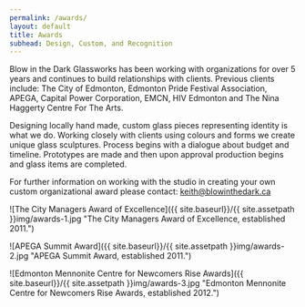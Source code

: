 ```yaml
---
permalink: /awards/
layout: default
title: Awards
subhead: Design, Custom, and Recognition
---
```


Blow in the Dark Glassworks has been working with organizations for over 5 years and continues to build relationships with clients. Previous clients include: The City of Edmonton, Edmonton Pride Festival Association, APEGA, Capital Power Corporation, EMCN, HIV Edmonton and The Nina Haggerty Centre For The Arts. 

Designing locally hand made, custom glass pieces representing identity is what we do. Working closely with clients using colours and forms we create unique glass sculptures. Process begins with a dialogue about budget and timeline. Prototypes are made and then upon approval production begins and glass items are completed. 

For further information on working with the studio in creating your own custom organizational award please contact: <keith@blowinthedark.ca>

![The City Managers Award of Excellence]({{ site.baseurl}}/{{ site.assetpath }}img/awards-1.jpg "The City Managers Award of Excellence, established 2011.")

![APEGA Summit Award]({{ site.baseurl}}/{{ site.assetpath }}img/awards-2.jpg "APEGA Summit Award, established 2011.")

![Edmonton Mennonite Centre for Newcomers Rise Awards]({{ site.baseurl}}/{{ site.assetpath }}img/awards-3.jpg "Edmonton Mennonite Centre for Newcomers Rise Awards, established 2012.")
